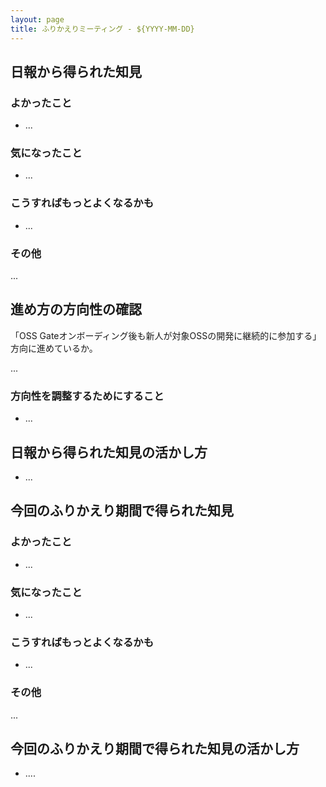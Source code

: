 ```yaml
---
layout: page
title: ふりかえりミーティング - ${YYYY-MM-DD}
---
```


<!-- ↑の${YYYY}、${MM}、${DD}はミーティング開催時の日にちに置き換える。
     例：ふりかえりミーティング - 2021-08-11 -->

## 日報から得られた知見

### よかったこと

  * ...

### 気になったこと

  * ...

### こうすればもっとよくなるかも

  * ...

### その他

...

## 進め方の方向性の確認

「OSS Gateオンボーディング後も新人が対象OSSの開発に継続的に参加する」方向に進めているか。

...

### 方向性を調整するためにすること

  * ...

## 日報から得られた知見の活かし方

  * ...

## 今回のふりかえり期間で得られた知見

### よかったこと

  * ...

### 気になったこと

  * ...

### こうすればもっとよくなるかも

  * ...

### その他

...


## 今回のふりかえり期間で得られた知見の活かし方

  * ....
